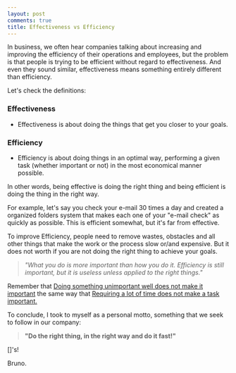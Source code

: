 ```yaml
---
layout: post
comments: true
title: Effectiveness vs Efficiency
---
```


In business, we often hear companies talking about increasing and improving the efficiency of their operations and employees, but the problem is that people is trying to be efficient without regard to effectiveness. And even they sound similar, effectiveness means something entirely different than efficiency.

<!-- more -->

Let's check the definitions:

### Effectiveness
* Effectiveness is about doing the things that get you closer to your goals.

### Efficiency
* Efficiency is about doing things in an optimal way, performing a given task (whether important or not) in the most economical manner possible.


In other words, being effective is doing the right thing and being efficient is doing the thing in the right way.

For example, let's say you check your e-mail 30 times a day and created a organized folders system that makes each one of your "e-mail check" as quickly as possible. This is efficient somewhat, but it's far from effective. 

To improve Efficiency, people need to remove wastes, obstacles and all other things that make the work or the process slow or/and expensive. But it does not worth if you are not doing the right thing to achieve your goals.


> <em>"What you do is more important than how you do it. Efficiency is still important, but it is useless unless applied to the right things."</em>


Remember that <ins>Doing something unimportant well does not make it important</ins> the same way that <ins>Requiring a lot of time does not make a task important.</ins>


To conclude, I took to myself as a personal motto, something that we seek to follow in our company:

> <strong>"Do the right thing, in the right way and do it fast!"</strong>


[]'s!

Bruno.

